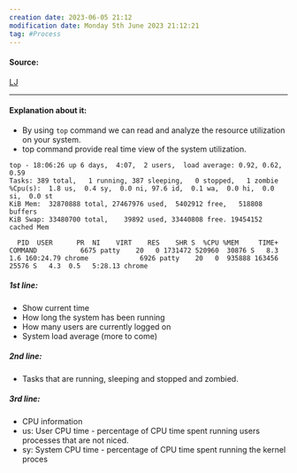 ```yaml
---
creation date: 2023-06-05 21:12
modification date: Monday 5th June 2023 21:12:21
tag: #Process
---
```


#### Source:
[LJ](https://linuxjourney.com/lesson/tracking-processes-top)

--------------------------------------

#### Explanation about it:

* By using `top` command we can read and analyze the resource utilization on your system.
* top command provide real time view of the system utilization.

```
top - 18:06:26 up 6 days,  4:07,  2 users,  load average: 0.92, 0.62, 0.59
Tasks: 389 total,   1 running, 387 sleeping,   0 stopped,   1 zombie 
%Cpu(s):  1.8 us,  0.4 sy,  0.0 ni, 97.6 id,  0.1 wa,  0.0 hi,  0.0 si,  0.0 st 
KiB Mem:  32870888 total, 27467976 used,  5402912 free,   518808 buffers
KiB Swap: 33480700 total,    39892 used, 33440808 free. 19454152 cached Mem

  PID  USER      PR  NI    VIRT    RES    SHR S  %CPU %MEM     TIME+ COMMAND           6675 patty    20   0 1731472 520960  30876 S   8.3  1.6 160:24.79 chrome             6926 patty    20   0  935888 163456  25576 S   4.3  0.5   5:28.13 chrome
```

##### 1st line:
* Show current time
* How long the system has been running
* How many users are currently logged on
* System load average (more to come)

##### 2nd line:
* Tasks that are running, sleeping and stopped and zombied.


##### 3rd line:
* CPU information
* us: User CPU time - percentage of CPU time spent running users processes that are not niced.
* sy: System CPU time - percentage of CPU time spent running the kernel proces